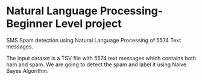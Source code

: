 # Natural Language Processing- Beginner Level project
SMS Spam detection using Natural Language Processing of 5574 Text messages.

The input dataset is a TSV file with 5574 text messages which contains both ham and spam. We are going to detect the spam and label it using Naive Bayes Algorithm.
